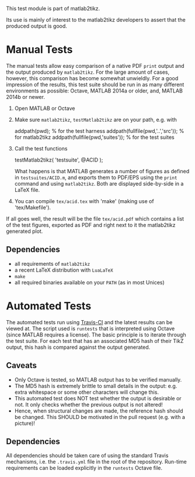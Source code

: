 This test module is part of matlab2tikz.

Its use is mainly of interest to the matlab2tikz developers to assert that 
the produced output is good.

Manual Tests
============

The manual tests allow easy comparison of a native PDF `print` output and the
output produced by `matlab2tikz`. For the large amount of cases, however,
this comparison has become somewhat unwieldly.
For a good impression of the results, this test suite should be run in as 
many different environments as possible: Octave, MATLAB 2014a or older, and,
MATLAB 2014b or newer.

  1. Open MATLAB or Octave
  2. Make sure `matlab2tikz`, `testMatlab2tikz` are on your path, e.g. with
       
        addpath(pwd);                       % for the test harness
        addpath(fullfile(pwd,'..','src'));  % for matlab2tikz
        addpath(fullfile(pwd,'suites'));    % for the test suites

  3. Call the test functions

        testMatlab2tikz( 'testsuite', @ACID );

     What happens is that MATLAB generates a number of figures as defined in
     `testsuites/ACID.m`, and exports them to PDF/EPS using the `print` command
     and using `matlab2tikz`. Both are displayed side-by-side in a LaTeX file.

  4. You can compile `tex/acid.tex` with 'make' (making use of 'tex/Makefile').

If all goes well, the result will be the file `tex/acid.pdf` which contains a
list of the test figures, exported as PDF and right next to it the matlab2tikz
generated plot.

Dependencies
------------

 - all requirements of `matlab2tikz`
 - a recent LaTeX distribution with `LuaLaTeX`
 - `make`
 - all required binaries available on your `PATH` (as in most Unices)

Automated Tests
===============

The automated tests run using [Travis-CI](https://travis-ci.org) and the latest
results can be viewed at.
The script used is `runtests` that is interpreted using Octave (since MATLAB
requires a license). The basic principle is to iterate through the test suite.
For each test that has an associated MD5 hash of their TikZ output, this hash
is compared against the output generated.

Caveats
-------

 * Only Octave is tested, so MATLAB output has to be verified manually.
 * The MD5 hash is extremely brittle to small details in the output: e.g.
   extra whitespace or some other characters will change this.
 * This automated test does NOT test whether the output is desirable or not.
   It only checks whether the previous output is not altered! 
 * Hence, when structural changes are made, the reference hash should be changed.
   This SHOULD be motivated in the pull request (e.g. with a picture)!

Dependencies
------------

All dependencies should be taken care of using the standard Travis mechanisms, 
i.e. the `.travis.yml` file in the root of the repository. Run-time requirements
can be loaded explicitly in the `runtests` Octave file.
